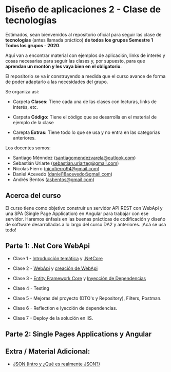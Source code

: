   
# **Diseño de aplicaciones 2 - Clase de tecnologías**

Estimados, sean bienvenidos al repositorio oficial para seguir las clase de **tecnologías** (antes llamada práctico) **de todos los grupos Semestre 1 Todos los grupos - 2020**.

Aquí van a encontrar material con ejemplos de aplicación, links de interés y cosas necesarias para seguir las clases y, por supuesto, para que **aprendan un montón y les vaya bien en el obligatorio**.

El repositorio se va ir construyendo a medida que el curso avance de forma de poder adaptarlo a las necesidades del grupo.

Se organiza así:

- Carpeta **Clases:** Tiene cada una de las clases con lecturas, links de interés, etc.

- Carpeta **Código:** Tiene el código que se desarrolla en el material de ejemplo de la clase

- Carepta **Extras:** Tiene todo lo que se usa y no entra en las categorías anteriores.

Los docentes somos:

- Santiago Ménndez (santiagomendezvarela@outlook.com)
- Sebastián Uriarte (sebastian.uriarteg@gmail.com) 
- Nicolas Fierro (nicofierro94@gmail.com)
- Daniel Acevedo (daniel18acevedo@gmail.com)
- Andrés Bentos (asbentos@gmail.com)

## Acerca del curso

El curso tiene como objetivo construir un servidor API REST con WebApi y una SPA (Single Page Application) en Angular para trabajar con ese servidor. Haremos énfasis en las buenas prácticas de codificación y diseño de software desarrolladas a lo largo del curso DA2 y anteriores. ¡Acá se usa todo!

## Parte 1: .Net Core WebApi

- Clase 1 - [Introducción temática](/Clases/Clase1.1_Intro_StackTecnolog%C3%ADas.md) y [.NetCore](/Clases/Clase1.2_NetCore.md)

- Clase 2 - [WebApi](/Clases/Clase2.1_WebApi.md) y [creación de WebApi](/Clases/Clase2.2_Creacion.md)

- Clase 3 - [Entity Framework Core](/Clases/Clase3.1_EF_CoreWebApiRespositorio.md) y [Inyección de Dependencias](/Clases/Clase3.2_InyeccionDependencias.md)

- Clase 4 - Testing

- Clase 5 - Mejoras del proyecto (DTO's y Repository), Filters, Postman.

- Clase 6 - Reflection e Iyección de dependencias.

- Clase 7 - Deploy de la solución en IIS.

## Parte 2: Single Pages Applications y Angular

## Extra / Material Adicional:

- [JSON (Intro y ¿Qué es realmente JSON?)](https://developer.mozilla.org/es/docs/Learn/JavaScript/Objects/JSON)
